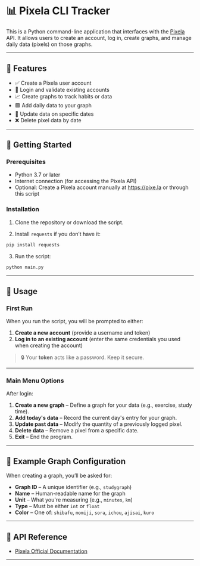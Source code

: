 # 📊 Pixela CLI Tracker

This is a Python command-line application that interfaces with the [Pixela](https://pixe.la) API. It allows users to create an account, log in, create graphs, and manage daily data (pixels) on those graphs.

---

## 🔧 Features

- ✅ Create a Pixela user account
- 🔐 Login and validate existing accounts
- 📈 Create graphs to track habits or data
- 🟩 Add daily data to your graph
- 🔄 Update data on specific dates
- ❌ Delete pixel data by date

---

## 🚀 Getting Started

### Prerequisites

- Python 3.7 or later
- Internet connection (for accessing the Pixela API)
- Optional: Create a Pixela account manually at https://pixe.la or through this script

### Installation

1. Clone the repository or download the script.

2. Install `requests` if you don’t have it:

```bash
pip install requests
```

3. Run the script:

```bash
python main.py
```

---

## 📘 Usage

### First Run

When you run the script, you will be prompted to either:

1. **Create a new account** (provide a username and token)
2. **Log in to an existing account** (enter the same credentials you used when creating the account)

> 🔒 Your **token** acts like a password. Keep it secure.

---

### Main Menu Options

After login:

1. **Create a new graph** – Define a graph for your data (e.g., exercise, study time).
2. **Add today's data** – Record the current day's entry for your graph.
3. **Update past data** – Modify the quantity of a previously logged pixel.
4. **Delete data** – Remove a pixel from a specific date.
5. **Exit** – End the program.

---

## 🧪 Example Graph Configuration

When creating a graph, you’ll be asked for:

- **Graph ID** – A unique identifier (e.g., `studygraph`)
- **Name** – Human-readable name for the graph
- **Unit** – What you're measuring (e.g., `minutes`, `km`)
- **Type** – Must be either `int` or `float`
- **Color** – One of: `shibafu`, `momiji`, `sora`, `ichou`, `ajisai`, `kuro`

---

## 🔗 API Reference

- [Pixela Official Documentation](https://docs.pixe.la)

---


